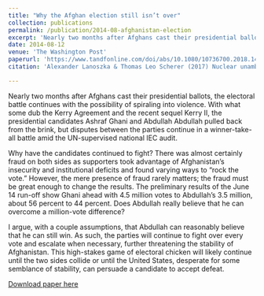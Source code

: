 ```yaml
---
title: "Why the Afghan election still isn’t over"
collection: publications
permalink: /publication/2014-08-afghanistan-election
excerpt: 'Nearly two months after Afghans cast their presidential ballots, the electoral battle continues with the possibility of spiraling into violence. Why have the candidates continued to fight?'
date: 2014-08-12
venue: 'The Washington Post'
paperurl: 'https://www.tandfonline.com/doi/abs/10.1080/10736700.2018.1430552?journalCode=rnpr20'
citation: 'Alexander Lanoszka & Thomas Leo Scherer (2017) Nuclear unambiguity, no-first-use, and crisis s­tability in asymmetric crises, The Nonproliferation Review, 24:3-4, 343-355'

---
```


Nearly two months after Afghans cast their presidential ballots, the electoral battle continues with the possibility of spiraling into violence. With what some dub the Kerry Agreement and the recent sequel Kerry II, the presidential candidates Ashraf Ghani and Abdullah Abdullah pulled back from the brink, but disputes between the parties continue in a winner-take-all battle amid the UN-supervised national IEC audit.

Why have the candidates continued to fight? There was almost certainly fraud on both sides as supporters took advantage of Afghanistan’s insecurity and institutional deficits and found varying ways to “rock the vote.” However, the mere presence of fraud rarely matters; the fraud must be great enough to change the results. The preliminary results of the June 14 run-off show Ghani ahead with 4.5 million votes to Abdullah’s 3.5 million, about 56 percent to 44 percent. Does Abdullah really believe that he can overcome a million-vote difference?

I argue, with a couple assumptions, that Abdullah can reasonably believe that he can still win. As such, the parties will continue to fight over every vote and escalate when necessary, further threatening the stability of Afghanistan. This high-stakes game of electoral chicken will likely continue until the two sides collide or until the United States, desperate for some semblance of stability, can persuade a candidate to accept defeat.

[Download paper here](http://tlscherer.github.io/files/2014-08-afghanistan-election.pdf)